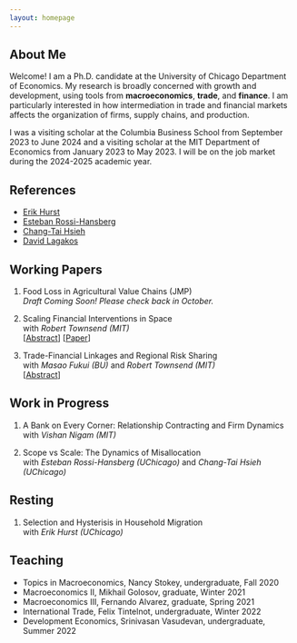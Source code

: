 ```yaml
---
layout: homepage
---
```


## About Me

Welcome! I am a Ph.D. candidate at the University of Chicago Department of Economics. 
My research is broadly concerned with growth and development, using tools from **macroeconomics**, **trade**, and **finance**. I am particularly interested in how intermediation in trade and financial markets affects the organization of firms, supply chains, and production.

I was a visiting scholar at the Columbia Business School from September 2023 to June 2024 and a visiting scholar at the MIT Department of Economics from January 2023 to May 2023. I will be on the job market during the 2024-2025 academic year.  

## References

- [Erik Hurst](https://erikhurst.com)
- [Esteban Rossi-Hansberg](https://rossihansberg.economics.uchicago.edu)
- [Chang-Tai Hsieh](https://faculty.chicagobooth.edu/chang-tai-hsieh)
- [David Lagakos](https://sites.google.com/site/davidlagakos)

## Working Papers
1. Food Loss in Agricultural Value Chains (JMP)  
*Draft Coming Soon! Please check back in October.*

2. Scaling Financial Interventions in Space  
with *Robert Townsend (MIT)*  
\[[Abstract](Scaling_Up_Fin_abstract.pdf)\] \[[Paper](Scaling_Up_Fin.pdf)\]

3. Trade-Financial Linkages and Regional Risk Sharing  
with *Masao Fukui (BU)* and *Robert Townsend (MIT)*  
\[[Abstract](TF_Links_abstract.pdf)\] 

## Work in Progress
1. A Bank on Every Corner: Relationship Contracting and Firm Dynamics  
with *Vishan Nigam (MIT)*

2. Scope vs Scale: The Dynamics of Misallocation  
with *Esteban Rossi-Hansberg (UChicago)* and *Chang-Tai Hsieh (UChicago)*

## Resting
1. Selection and Hysterisis in Household Migration  
with *Erik Hurst (UChicago)*

## Teaching

 - Topics in Macroeconomics, Nancy Stokey, undergraduate, Fall 2020
 - Macroeconomics II, Mikhail Golosov, graduate, Winter 2021
 - Macroeconomics III, Fernando Alvarez, graduate, Spring 2021
 - International Trade, Felix Tintelnot, undergraduate, Winter 2022
 - Development Economics, Srinivasan Vasudevan, undergraduate, Summer 2022

   
